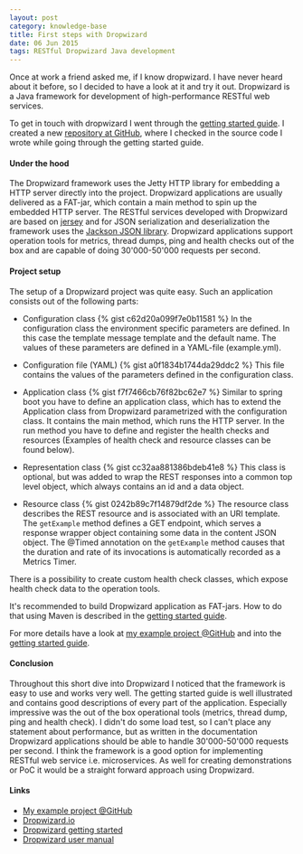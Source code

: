 ```yaml
---
layout: post
category: knowledge-base
title: First steps with Dropwizard
date: 06 Jun 2015
tags: RESTful Dropwizard Java development
---
```


Once at work a friend asked me, if I know dropwizard. I have never heard about it before, so I decided to have a look at it and try it out. Dropwizard is a Java framework for development of high-performance RESTful web services.


To get in touch with dropwizard I went through the [getting started guide](http://www.dropwizard.io/0.9.1/docs/getting-started.html). I created a new [repository at GitHub](https://github.com/rufer7/dropwizard-example), where I checked in the source code I wrote while going through the getting started guide.


#### Under the hood

The Dropwizard framework uses the Jetty HTTP library for embedding a HTTP server directly into the project. Dropwizard applications are usually delivered as a FAT-jar, which contain a main method to spin up the embedded HTTP server. The RESTful services developed with Dropwizard are based on [jersey](https://jersey.java.net/) and for JSON serialization and deserialization the framework uses the [Jackson JSON library](https://jersey.java.net/). 
Dropwizard applications support operation tools for metrics, thread dumps, ping and health checks out of the box and are capable of doing 30'000-50'000 requests per second.


#### Project setup

The setup of a Dropwizard project was quite easy. Such an application consists out of the following parts:

* Configuration class
{% gist c62d20a099f7e0b11581 %}
In the configuration class the environment specific parameters are defined. In this case the template message template and the default name. The values of these parameters are defined in a YAML-file (example.yml).

* Configuration file (YAML)
{% gist a0f1834b1744da29ddc2 %}
This file contains the values of the parameters defined in the configuration class.

* Application class
{% gist f7f7466cb76f82bc62e7 %}
Similar to spring boot you have to define an application class, which has to extend the Application class from Dropwizard parametrized with the configuration class. It contains the main method, which runs the HTTP server. In the run method you have to define and register the health checks and resources (Examples of health check and resource classes can be found below).

* Representation class
{% gist cc32aa881386bdeb41e8 %}
This class is optional, but was added to wrap the REST responses into a common top level object, which always contains an id and a data object.

* Resource class
{% gist 0242b89c7f14879df2de %}
The resource class describes the REST resource and is associated with an URI template. The `getExample` method defines a GET endpoint, which serves a response wrapper object containing some data in the content JSON object. The @Timed annotation on the `getExample` method causes that the duration and rate of its invocations is automatically recorded as a Metrics Timer.

There is a possibility to create custom health check classes, which expose health check data to the operation tools.

It's recommended to build Dropwizard application as FAT-jars. How to do that using Maven is described in the [getting started guide](http://www.dropwizard.io/0.9.1/docs/getting-started.html).

For more details have a look at [my example project @GitHub](https://github.com/rufer7/dropwizard-example) and into the [getting started guide](http://www.dropwizard.io/0.9.1/docs/getting-started.html).


#### Conclusion

Throughout this short dive into Dropwizard I noticed that the framework is easy to use and works very well. The getting started guide is well illustrated and contains good descriptions of every part of the application.
Especially impressive was the out of the box operational tools (metrics, thread dump, ping and health check). I didn't do some load test, so I can't place any statement about performance, but as written in the documentation Dropwizard applications should be able to handle 30'000-50'000 requests per second. I think the framework is a good option for implementing RESTful web service i.e. microservices. As well for creating demonstrations or PoC it would be a straight forward approach using Dropwizard.

#### Links

* [My example project @GitHub](https://github.com/rufer7/dropwizard-example)
* [Dropwizard.io](http://www.dropwizard.io)
* [Dropwizard getting started](http://www.dropwizard.io/0.9.1/docs/getting-started.html)
* [Dropwizard user manual](http://www.dropwizard.io/0.9.1/docs/manual/index.html)